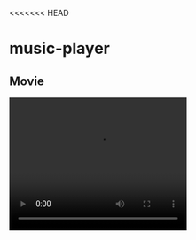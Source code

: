 <<<<<<< HEAD
# music-player
## Movie

<video width="320" height="240" controls>
  <source src="music.mp4" type="video/mp4">
  Your browser does not support the video tag.
</video>



